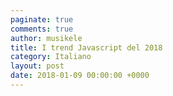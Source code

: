 ```yaml
---
paginate: true
comments: true
author: musikele
title: I trend Javascript del 2018
category: Italiano
layout: post
date: 2018-01-09 00:00:00 +0000
---
```

